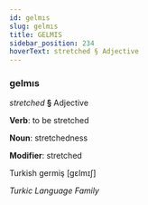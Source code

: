 ```yaml
---
id: gelmıs
slug: gelmıs
title: GELMIS
sidebar_position: 234
hoverText: stretched § Adjective
---
```


### gelmıs

*stretched* **§** Adjective

**Verb**: to be stretched

**Noun**: stretchedness

**Modifier**: stretched

Turkish germiş [gɛlmɪʃ]

*Turkic Language Family*